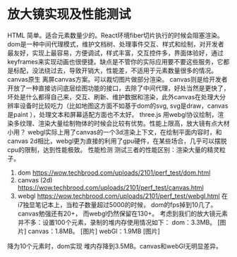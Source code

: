 # 放大镜实现及性能测试
HTML
简单。适合元素数量少的。React环境fiber切片执行的时候会阻塞渲染。
dom是一种中间代理模式，维护文档树、处理事件交互、样式和绘制，对开发者最友好，实现上最容易，方便调试，样式丰富，交互控件多，界面体验好，通过keyframes来实现动画也很便捷。缺点是不管你的实际应用要不要这些服务，它都是标配，没法绕过去，导致开销大，性能差，不适用于元素数量很多的情况。
canvas原生
离屏canvas方案。可以裁切图片做部分渲染。
canvas则是给开发者开放了一种直接访问底层绘图功能的接口，去除了中间代理，好处当然是更快了，坏处是什么都得自己来，交互、刷新、维护数据和渲染，此外canvas在处理大分辨率设备时比较吃力（比如地图这方面不如基于dom的svg, svg是draw，canvas是paint ），处理文本和屏幕适配方面也不太好。
three.js
用webgl协议绘制，渲染多纹理、渲染大量绘制物体的时候会比较有优势。性能上限高，放大镜有点大材小用？
webgl实际上用了canvas的一个3d渲染上下文，在绘制平面内容时，和canvas 2d相比，webgl更为直接的利用了gpu硬件，在某些场合，几乎可以摆脱cpu的限制，达到性能极致。
性能检测
测试三者的性能区别：渲染大量的精灵粒子。
1. dom
https://wow.techbrood.com/uploads/2101/perf_test/dom.html
2. canvas (2d)
https://wow.techbrood.com/uploads/2101/perf_test/canvas.html
3. webgl
https://wow.techbrood.com/uploads/2101/perf_test/webgl.html
在i7独显笔记本上，当粒子数量超过5000的时候，
dom的fps掉到10几了。
canvas勉强还有20+，
而webgl仍然保留在130+。
考虑到我们的放大镜元素并不多：设置100个元素，录制的堆内存使用情况如下：
dom：3.3MB。
[图片]
canvas：1.8MB。
[图片]
webGl：1.9MB
[图片]

降为10个元素时，dom实现 堆内存降到3.5MB。canvas和webGl无明显差异。
